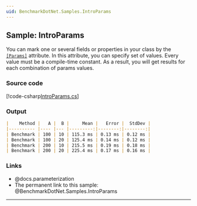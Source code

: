 ```yaml
---
uid: BenchmarkDotNet.Samples.IntroParams
---
```


## Sample: IntroParams

You can mark one or several fields or properties in your class by
  the [`[Params]`](xref:BenchmarkDotNet.Attributes.ParamsAttribute) attribute.
In this attribute, you can specify set of values.
Every value must be a compile-time constant.
As a result, you will get results for each combination of params values.

### Source code

[!code-csharp[IntroParams.cs](../../../samples/BenchmarkDotNet.Samples/IntroParams.cs)]

### Output

```markdown
|    Method |   A |  B |     Mean |   Error |  StdDev |
|---------- |---- |--- |---------:|--------:|--------:|
| Benchmark | 100 | 10 | 115.3 ms | 0.13 ms | 0.12 ms |
| Benchmark | 100 | 20 | 125.4 ms | 0.14 ms | 0.12 ms |
| Benchmark | 200 | 10 | 215.5 ms | 0.19 ms | 0.18 ms |
| Benchmark | 200 | 20 | 225.4 ms | 0.17 ms | 0.16 ms |
```

### Links

* @docs.parameterization
* The permanent link to this sample: @BenchmarkDotNet.Samples.IntroParams

---